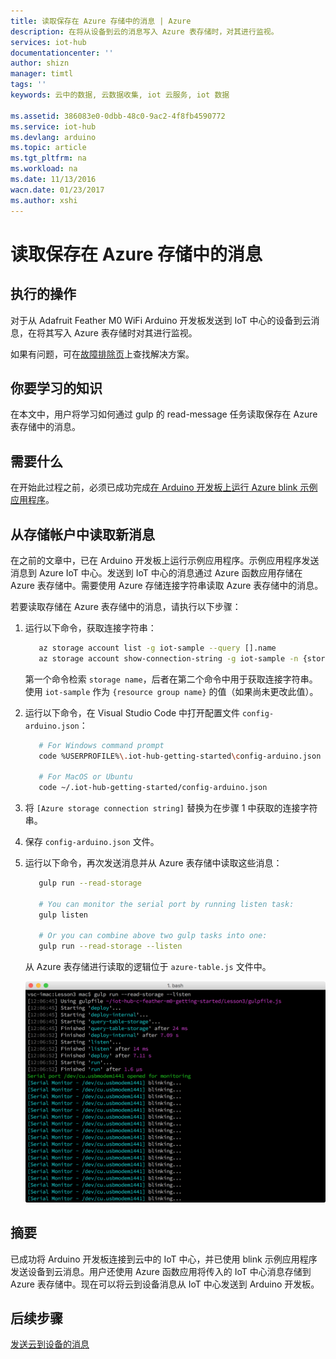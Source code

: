 ```yaml
---
title: 读取保存在 Azure 存储中的消息 | Azure
description: 在将从设备到云的消息写入 Azure 表存储时，对其进行监视。
services: iot-hub
documentationcenter: ''
author: shizn
manager: timtl
tags: ''
keywords: 云中的数据, 云数据收集, iot 云服务, iot 数据

ms.assetid: 386083e0-0dbb-48c0-9ac2-4f8fb4590772
ms.service: iot-hub
ms.devlang: arduino
ms.topic: article
ms.tgt_pltfrm: na
ms.workload: na
ms.date: 11/13/2016
wacn.date: 01/23/2017
ms.author: xshi
---
```


# 读取保存在 Azure 存储中的消息
## 执行的操作
对于从 Adafruit Feather M0 WiFi Arduino 开发板发送到 IoT 中心的设备到云消息，在将其写入 Azure 表存储时对其进行监视。

如果有问题，可在[故障排除页][troubleshooting]上查找解决方案。

## 你要学习的知识
在本文中，用户将学习如何通过 gulp 的 read-message 任务读取保存在 Azure 表存储中的消息。

## 需要什么
在开始此过程之前，必须已成功完成[在 Arduino 开发板上运行 Azure blink 示例应用程序][run-blink-application]。

## 从存储帐户中读取新消息
在之前的文章中，已在 Arduino 开发板上运行示例应用程序。示例应用程序发送消息到 Azure IoT 中心。发送到 IoT 中心的消息通过 Azure 函数应用存储在 Azure 表存储中。需要使用 Azure 存储连接字符串读取 Azure 表存储中的消息。

若要读取存储在 Azure 表存储中的消息，请执行以下步骤：

1. 运行以下命令，获取连接字符串：

    ```bash
       az storage account list -g iot-sample --query [].name
       az storage account show-connection-string -g iot-sample -n {storage name}
    ```

    第一个命令检索 `storage name`，后者在第二个命令中用于获取连接字符串。使用 `iot-sample` 作为 `{resource group name}` 的值（如果尚未更改此值）。

2. 运行以下命令，在 Visual Studio Code 中打开配置文件 `config-arduino.json`：

    ```bash
       # For Windows command prompt
       code %USERPROFILE%\.iot-hub-getting-started\config-arduino.json

       # For MacOS or Ubuntu
       code ~/.iot-hub-getting-started/config-arduino.json
    ```

3. 将 `[Azure storage connection string]` 替换为在步骤 1 中获取的连接字符串。
4. 保存 `config-arduino.json` 文件。
5. 运行以下命令，再次发送消息并从 Azure 表存储中读取这些消息：

    ```bash
       gulp run --read-storage

       # You can monitor the serial port by running listen task:
       gulp listen

       # Or you can combine above two gulp tasks into one:
       gulp run --read-storage --listen
    ```

    从 Azure 表存储进行读取的逻辑位于 `azure-table.js` 文件中。

    ![gulp run --read-storage][gulp-run]  

## 摘要
已成功将 Arduino 开发板连接到云中的 IoT 中心，并已使用 blink 示例应用程序发送设备到云消息。用户还使用 Azure 函数应用将传入的 IoT 中心消息存储到 Azure 表存储中。现在可以将云到设备消息从 IoT 中心发送到 Arduino 开发板。

## 后续步骤
[发送云到设备的消息][send-cloud-to-device-messages]
<!-- Images and links -->

[troubleshooting]: ./iot-hub-adafruit-feather-m0-wifi-kit-arduino-troubleshooting.md
[run-blink-application]: ./iot-hub-adafruit-feather-m0-wifi-kit-arduino-lesson3-run-azure-blink.md
[gulp-run]: ./media/iot-hub-adafruit-feather-m0-wifi-lessons/lesson3/gulp_read_message_arduino.png
[send-cloud-to-device-messages]: ./iot-hub-adafruit-feather-m0-wifi-kit-arduino-lesson4-send-cloud-to-device-messages.md

<!---HONumber=Mooncake_0116_2017-->
